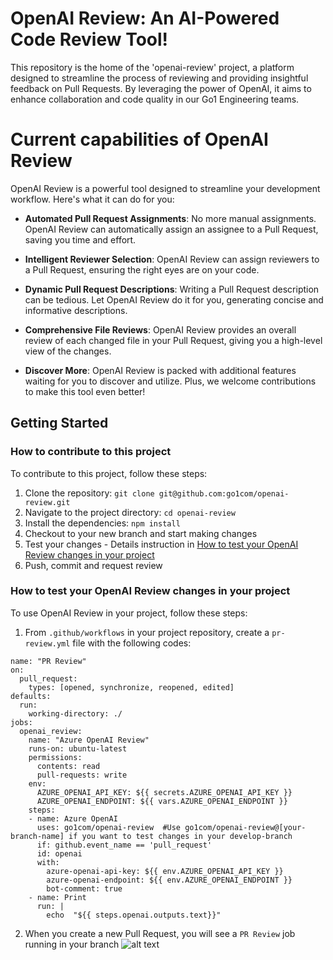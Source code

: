 # OpenAI Review: An AI-Powered Code Review Tool!
This repository is the home of the 'openai-review' project, a platform designed to streamline the process of reviewing and providing insightful feedback on Pull Requests. By leveraging the power of OpenAI, it aims to enhance collaboration and code quality in our Go1 Engineering teams.

# Current capabilities of OpenAI Review
OpenAI Review is a powerful tool designed to streamline your development workflow. Here's what it can do for you:
- **Automated Pull Request Assignments**: No more manual assignments. OpenAI Review can automatically assign an assignee to a Pull Request, saving you time and effort.

- **Intelligent Reviewer Selection**: OpenAI Review can assign reviewers to a Pull Request, ensuring the right eyes are on your code.

- **Dynamic Pull Request Descriptions**: Writing a Pull Request description can be tedious. Let OpenAI Review do it for you, generating concise and informative descriptions.

- **Comprehensive File Reviews**: OpenAI Review provides an overall review of each changed file in your Pull Request, giving you a high-level view of the changes.

- **Discover More**: OpenAI Review is packed with additional features waiting for you to discover and utilize. Plus, we welcome contributions to make this tool even better!

## Getting Started

### How to contribute to this project
To contribute to this project, follow these steps:

1. Clone the repository: `git clone git@github.com:go1com/openai-review.git`
2. Navigate to the project directory: `cd openai-review`
3. Install the dependencies: `npm install`
4. Checkout to your new branch and start making changes
5. Test your changes - Details instruction in [How to test your OpenAI Review changes in your project](#how-to-test-your-openai-review-changes-in-your-project)
6. Push, commit and request review

### How to test your OpenAI Review changes in your project
To use OpenAI Review in your project, follow these steps:

1. From `.github/workflows` in your project repository, create a `pr-review.yml` file with the following codes:

```
name: "PR Review"
on:
  pull_request:
    types: [opened, synchronize, reopened, edited]
defaults:
  run:
    working-directory: ./
jobs:
  openai_review:
    name: "Azure OpenAI Review"
    runs-on: ubuntu-latest
    permissions:
      contents: read
      pull-requests: write
    env:
      AZURE_OPENAI_API_KEY: ${{ secrets.AZURE_OPENAI_API_KEY }}
      AZURE_OPENAI_ENDPOINT: ${{ vars.AZURE_OPENAI_ENDPOINT }}
    steps:
    - name: Azure OpenAI
      uses: go1com/openai-review  #Use go1com/openai-review@[your-branch-name] if you want to test changes in your develop-branch
      if: github.event_name == 'pull_request'
      id: openai
      with:
        azure-openai-api-key: ${{ env.AZURE_OPENAI_API_KEY }}
        azure-openai-endpoint: ${{ env.AZURE_OPENAI_ENDPOINT }}
        bot-comment: true
    - name: Print
      run: |
        echo  "${{ steps.openai.outputs.text}}"
```
2. When you create a new Pull Request, you will see a `PR Review` job running in your branch
![alt text](<./media/Screenshot 2024-05-07 at 8.52.09 AM.png>)



